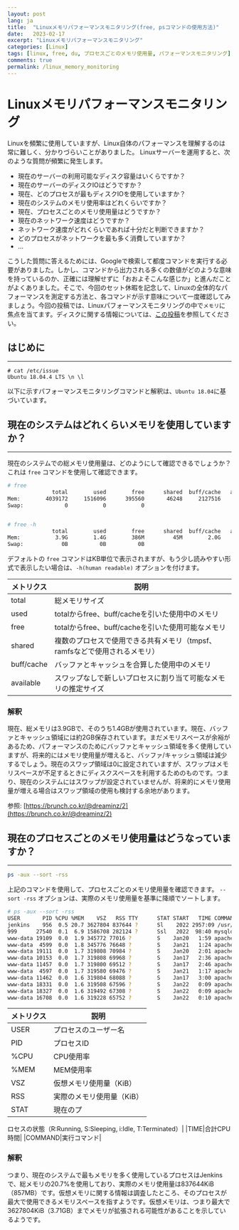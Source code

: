 ```yaml
---
layout: post
lang: ja
title:  "Linuxメモリパフォーマンスモニタリング(free, psコマンドの使用方法)"
date:   2023-02-17
excerpt: "Linuxメモリパフォーマンスモニタリング"
categories: [Linux]
tags: [linux, free, du, プロセスごとのメモリ使用量, パフォーマンスモニタリング]
comments: true
permalink: /linux_memory_monitoring
---
```


# Linuxメモリパフォーマンスモニタリング

Linuxを頻繁に使用していますが、Linux自体のパフォーマンスを理解するのは常に難しく、分かりづらいことがありました。 Linuxサーバーを運用すると、次のような質問が頻繁に発生します。

- 現在のサーバーの利用可能なディスク容量はいくらですか？
- 現在のサーバーのディスクIOはどうですか？
- 現在、どのプロセスが最もディスクIOを使用していますか？
- 現在のシステムのメモリ使用率はどれくらいですか？
- 現在、プロセスごとのメモリ使用量はどうですか？
- 現在のネットワーク速度はどうですか？
- ネットワーク速度がどれくらいであれば十分だと判断できますか？
- どのプロセスがネットワークを最も多く消費していますか？
- ...

こうした質問に答えるためには、Googleで検索して都度コマンドを実行する必要がありました。しかし、コマンドから出力される多くの数値がどのような意味を持っているのか、正確には理解せずに「おおよそこんな感じか」と進んだことがよくありました。そこで、今回のセット休暇を記念して、Linuxの全体的なパフォーマンスを測定する方法と、各コマンドが示す意味について一度確認してみましょう。今回の投稿では、Linuxパフォーマンスモニタリングの中で`メモリ`に焦点を当てます。ディスクに関する情報については、[この投稿](https://deercode.github.io/linux_disk_monitoring/)を参照してください。


## はじめに
---
```
# cat /etc/issue
Ubuntu 18.04.4 LTS \n \l
```
以下に示すパフォーマンスモニタリングコマンドと解釈は、`Ubuntu 18.04`に基づいています。

    
      
   
## 現在のシステムはどれくらいメモリを使用していますか？

---
現在のシステムでの総メモリ使用量は、どのようにして確認できるでしょうか？ これは `free` コマンドを使用して確認できます。

```bash
# free
              total        used        free      shared  buff/cache   available
Mem:        4039172     1516096      395560       46248     2127516     2189400
Swap:             0           0           0


# free -h
              total        used        free      shared  buff/cache   available
Mem:           3.9G        1.4G        386M         45M        2.0G        2.1G
Swap:            0B          0B          0B

```

デフォルトの `free` コマンドはKB単位で表示されますが、もう少し読みやすい形式で表示したい場合は、`-h(human readable)` オプションを付けます。

|メトリクス|説明|
|----|----------------|
|total|総メモリサイズ|
|used|totalからfree、buff/cacheを引いた使用中のメモリ|
|free|totalからfree、buff/cacheを引いた使用可能なメモリ|
|shared|複数のプロセスで使用できる共有メモリ（tmpsf、ramfsなどで使用されるメモリ）|
|buff/cache|バッファとキャッシュを合算した使用中のメモリ|
|available|スワップなしで新しいプロセスに割り当て可能なメモリの推定サイズ|

### 解釈
現在、総メモリは3.9GBで、そのうち1.4GBが使用されています。現在、バッファとキャッシュ領域には約2GB保存されています。まだメモリスペースが余裕があるため、パフォーマンスのためにバッファとキャッシュ領域を多く使用していますが、将来的にはメモリ使用量が増えると、バッファ/キャッシュ領域は減少するでしょう。現在のスワップ領域は0に設定されていますが、スワップはメモリスペースが不足するときにディスクスペースを利用するためのものです。つまり、現在のシステムにはスワップが設定されていませんが、将来的にメモリ使用量が増える場合はスワップ領域の使用も検討する余地があります。

参照: [https://brunch.co.kr/@dreaminz/2](https://brunch.co.kr/@dreaminz/2)


## 現在のプロセスごとのメモリ使用量はどうなっていますか？

---

```bash
ps -aux --sort -rss
```
上記のコマンドを使用して、プロセスごとのメモリ使用量を確認できます。 `--sort -rss` オプションは、実際のメモリ使用量を基準に降順でソートします。

```bash
# ps -aux --sort -rss
USER       PID %CPU %MEM    VSZ   RSS TTY      STAT START   TIME COMMAND
jenkins    956  0.5 20.7 3627804 837644 ?      Sl    2022 2957:09 /usr/bin/java -Djava.awt.headless=true -jar /usr/share/jenkins/jenkins.war --webroot=/var/
999      27540  0.1  6.9 1586708 282124 ?      Ssl   2022  98:40 mysqld
www-data 19109  0.0  1.9 345772 77016 ?        S    Jan20   1:59 apache2 -DFOREGROUND
www-data  4599  0.0  1.8 345776 76648 ?        S    Jan21   1:24 apache2 -DFOREGROUND
www-data 19111  0.0  1.7 319808 70984 ?        S    Jan20   2:01 apache2 -DFOREGROUND
www-data 10153  0.0  1.7 319808 69968 ?        S    Jan17   2:36 apache2 -DFOREGROUND
www-data 11457  0.0  1.7 319800 69512 ?        S    Jan17   2:46 apache2 -DFOREGROUND
www-data  4597  0.0  1.7 319580 69476 ?        S    Jan21   1:17 apache2 -DFOREGROUND
www-data 11462  0.0  1.6 319804 68088 ?        S    Jan17   3:00 apache2 -DFOREGROUND
www-data 18331  0.0  1.6 319508 67596 ?        S    Jan22   0:09 apache2 -DFOREGROUND
www-data 18327  0.0  1.6 319492 67308 ?        S    Jan22   0:09 apache2 -DFOREGROUND
www-data 16708  0.0  1.6 319228 65752 ?        S    Jan22   0:10 apache2 -DFOREGROUND
```

|メトリクス|説明|
|----|----------------|
|USER|プロセスのユーザー名|
|PID|プロセスID|
|%CPU|CPU使用率|
|%MEM|MEM使用率|
|VSZ|仮想メモリ使用量（KiB）|
|RSS|実際のメモリ使用量（KiB）|
|STAT|現在のプ

ロセスの状態（R:Running, S:Sleeping, i:Idle, T:Terminated）|
|TIME|合計CPU時間|
|COMMAND|実行コマンド|


### 解釈
つまり、現在のシステムで最もメモリを多く使用しているプロセスはJenkinsで、総メモリの20.7%を使用しており、実際のメモリ使用量は837644KiB（857MB）です。仮想メモリに関する情報は調査したところ、そのプロセスが最大で使用できるメモリスペースを指すようです。仮想メモリは、つまり最大で3627804KiB（3.71GB）までメモリが拡張される可能性があることを示しているようです。


